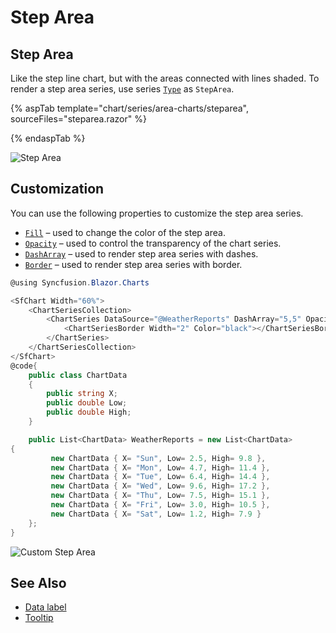 # Step Area

## Step Area

Like the step line chart, but with the areas connected with lines shaded. To render a step area series, use series [`Type`](https://help.syncfusion.com/cr/blazor/Syncfusion.Blazor~Syncfusion.Blazor.Charts.ChartSeries~Type.html) as `StepArea`.

{% aspTab template="chart/series/area-charts/steparea", sourceFiles="steparea.razor" %}

{% endaspTab %}

![Step Area](../images/chart-types-images/steparea.png)

## Customization

You can use the following properties to customize the step area series.

* [`Fill`](https://help.syncfusion.com/cr/blazor/Syncfusion.Blazor~Syncfusion.Blazor.Charts.ChartSeries~Fill.html) – used to change the color of the step area.
* [`Opacity`](https://help.syncfusion.com/cr/blazor/Syncfusion.Blazor~Syncfusion.Blazor.Charts.ChartSeries~Opacity.html) – used to control the transparency of the chart series.
* [``DashArray``](https://help.syncfusion.com/cr/blazor/Syncfusion.Blazor~Syncfusion.Blazor.Charts.ChartSeries~DashArray.html) – used to render step area series with dashes.
* [`Border`](https://help.syncfusion.com/cr/blazor/Syncfusion.Blazor~Syncfusion.Blazor.Charts.ChartSeries~Border.html) – used to render step area series with border.

```csharp
@using Syncfusion.Blazor.Charts

<SfChart Width="60%">
    <ChartSeriesCollection>
        <ChartSeries DataSource="@WeatherReports" DashArray="5,5" Opacity="0.5" Fill="blue" XName="X" YName="Y" Type="ChartSeriesType.StepArea">
            <ChartSeriesBorder Width="2" Color="black"></ChartSeriesBorder>
        </ChartSeries>
    </ChartSeriesCollection>
</SfChart>
@code{
    public class ChartData
    {
        public string X;
        public double Low;
        public double High;
    }

    public List<ChartData> WeatherReports = new List<ChartData>
{
         new ChartData { X= "Sun", Low= 2.5, High= 9.8 },
         new ChartData { X= "Mon", Low= 4.7, High= 11.4 },
         new ChartData { X= "Tue", Low= 6.4, High= 14.4 },
         new ChartData { X= "Wed", Low= 9.6, High= 17.2 },
         new ChartData { X= "Thu", Low= 7.5, High= 15.1 },
         new ChartData { X= "Fri", Low= 3.0, High= 10.5 },
         new ChartData { X= "Sat", Low= 1.2, High= 7.9 }
    };
}
```

![Custom Step Area](../images/chart-types-images/custom-step-area.png)

## See Also

* [Data label](../data-labels)
* [Tooltip](../tool-tip)